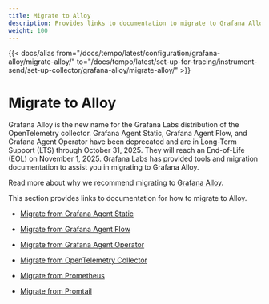 ```yaml
---
title: Migrate to Alloy
description: Provides links to documentation to migrate to Grafana Alloy.
weight: 100
---
```


{{< docs/alias from="/docs/tempo/latest/configuration/grafana-alloy/migrate-alloy/" to="/docs/tempo/latest/set-up-for-tracing/instrument-send/set-up-collector/grafana-alloy/migrate-alloy/" >}}

# Migrate to Alloy

Grafana Alloy is the new name for the Grafana Labs distribution of the OpenTelemetry collector.
Grafana Agent Static, Grafana Agent Flow, and Grafana Agent Operator have been deprecated and are in Long-Term Support (LTS) through October 31, 2025. They will reach an End-of-Life (EOL) on November 1, 2025.
Grafana Labs has provided tools and migration documentation to assist you in migrating to Grafana Alloy.

Read more about why we recommend migrating to [Grafana Alloy](https://grafana.com/blog/2024/04/09/grafana-alloy-opentelemetry-collector-with-prometheus-pipelines/).

This section provides links to documentation for how to migrate to Alloy.

- [Migrate from Grafana Agent Static](https://grafana.com/docs/alloy/<ALLOY_VERSION>/tasks/migrate/from-static/)

- [Migrate from Grafana Agent Flow](https://grafana.com/docs/alloy/<ALLOY_VERSION>/tasks/migrate/from-flow/)

- [Migrate from Grafana Agent Operator](https://grafana.com/docs/alloy/<ALLOY_VERSION>/tasks/migrate/from-operator/)

- [Migrate from OpenTelemetry Collector](https://grafana.com/docs/alloy/<ALLOY_VERSION>/tasks/migrate/from-otelcol/)

- [Migrate from Prometheus](https://grafana.com/docs/alloy/<ALLOY_VERSION>/tasks/migrate/from-prometheus/)

- [Migrate from Promtail](https://grafana.com/docs/alloy/<ALLOY_VERSION>/tasks/migrate/from-promtail/)
